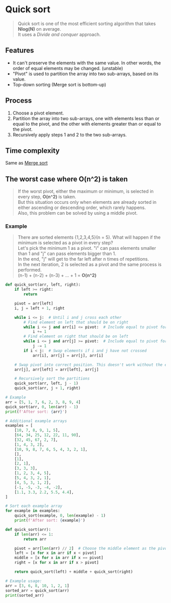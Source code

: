 # Quick sort
>Quick sort is one of the most efficient sorting algorithm that takes **Nlog(N)** on average.<br>
>It uses a *Divide and conquer* approach.

## Features
- It can't preserve the elements with the same value. In other words, the order of equal elements may be changed. (unstable)
- "Pivot" is used to partition the array into two sub-arrays, based on its value.
- Top-down sorting (Merge sort is bottom-up)

## Process
1. Choose a pivot element.
2. Partition the array into two sub-arrays, one with elements less than or equal to the pivot, and the other with elements greater than or equal to the pivot.
3. Recursively apply steps 1 and 2 to the two sub-arrays.

## Time complexity
Same as [Merge sort](https://github.com/vacu9708/Algorithm/tree/main/Sorting%20algorithm/Merge%20sort)

## The worst case where O(n^2) is taken
>If the worst pivot, either the maximum or minimum, is selected in every step, **O(n^2)** is taken.<br>
>But this situation occurs only when elements are already sorted in either ascending or descending order, which rarely happens.<br>
>Also, this problem can be solved by using a middle pivot.
### Example
>There are sorted elements {1,2,3,4,5}(n = 5). What will happen if the minimum is selected as a pivot in every step?<br>
>Let's pick the minimum 1 as a pivot. "i" can pass elements smaller than 1 and "j" can pass elements bigger than 1.<br>
>In the end, "j" will get to the far left after n times of repetitions.<br>
>In the next iteration, 2 is selected as a pivot and the same process is performed.<br>
>(n-1) + (n-2) + (n-3) + ... + 1 = **O(n^2)**

~~~python
def quick_sort(arr, left, right):
    if left >= right:
        return

    pivot = arr[left]
    i, j = left + 1, right

    while i <= j:  # Until i and j cross each other
        # Find element on left that should be on right
        while i <= j and arr[i] <= pivot:  # Include equal to pivot for stability
            i += 1
        # Find element on right that should be on left
        while i <= j and arr[j] >= pivot:  # Include equal to pivot for stability
            j -= 1
        if i < j:  # Swap elements if i and j have not crossed
            arr[i], arr[j] = arr[j], arr[i]

    # Swap pivot into correct position. This doesn't work without the equal(i <= j) above.
    arr[j], arr[left] = arr[left], arr[j]

    # Recursively sort the partitions
    quick_sort(arr, left, j - 1)
    quick_sort(arr, j + 1, right)

# Example
arr = [5, 1, 7, 6, 2, 3, 8, 9, 4]
quick_sort(arr, 0, len(arr) - 1)
print(f'After sort: {arr}')

# Additional example arrays
examples = [
    [10, 7, 8, 9, 1, 5],
    [64, 34, 25, 12, 22, 11, 90],
    [32, 45, 67, 2, 7],
    [1, 4, 3, 2],
    [10, 9, 8, 7, 6, 5, 4, 3, 2, 1],
    [],
    [1],
    [2, 1],
    [3, 3, 3],
    [1, 2, 3, 4, 5],
    [5, 4, 3, 2, 1],
    [4, 5, 3, 1, 2],
    [-1, -5, -3, -4, -2],
    [1.1, 3.3, 2.2, 5.5, 4.4],
]

# Sort each example array
for example in examples:
    quick_sort(example, 0, len(example) - 1)
    print(f'After sort: {example}')
~~~

~~~python
def quick_sort(arr):
    if len(arr) <= 1:
        return arr

    pivot = arr[len(arr) // 2]  # Choose the middle element as the pivot
    left = [x for x in arr if x < pivot]
    middle = [x for x in arr if x == pivot]
    right = [x for x in arr if x > pivot]

    return quick_sort(left) + middle + quick_sort(right)

# Example usage:
arr = [3, 6, 8, 10, 1, 2, 1]
sorted_arr = quick_sort(arr)
print(sorted_arr)
~~~
